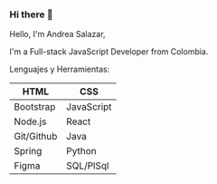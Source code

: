 ### Hi there 👋

Hello, I'm Andrea Salazar,

I'm a Full-stack JavaScript Developer from Colombia. 

Lenguajes y Herramientas:

 |HTML | CSS |
 |-|-|
  | Bootstrap | JavaScript |
  | Node.js |  React |
  | Git/Github |  Java |
  | Spring |  Python |
  | Figma |  SQL/PlSql |
  

<!--
**soyandreaco/soyandreaco** is a ✨ _special_ ✨ repository because its `README.md` (this file) appears on your GitHub profile.

Here are some ideas to get you started:

- 🔭 I’m currently working on ...
- 🌱 I’m currently learning ...
- 👯 I’m looking to collaborate on ...
- 🤔 I’m looking for help with ...
- 💬 Ask me about ...
- 📫 How to reach me: ...
- 😄 Pronouns: ...
- ⚡ Fun fact: ...
-->
